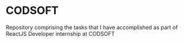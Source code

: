 # CODSOFT
Repository comprising the tasks that I have accomplished as part of  ReactJS Developer internship at CODSOFT

